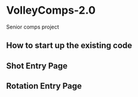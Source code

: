 # VolleyComps-2.0

Senior comps project

## How to start up the existing code



## Shot Entry Page



## Rotation Entry Page

